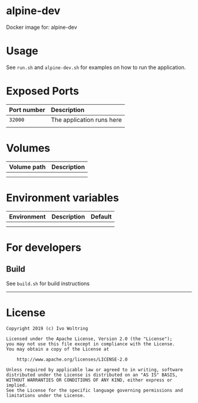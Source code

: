 # alpine-dev

Docker image for: alpine-dev

# Usage

See `run.sh` and `alpine-dev.sh` for examples on how to run the application.

# Exposed Ports

| Port number| Description                                                       |
| :----------| :-----------------------------------------------------------------|
| `32000`    | The application runs here                                         |
|            | |

# Volumes

| Volume path          | Description                                             |
| :--------------------| :-------------------------------------------------------|
| | |
| | |

# Environment variables

| Environment | Description                                        |  Default   |
| :-----------| :--------------------------------------------------|:-----------|
| | | |
| | | |

# For developers

## Build

See `build.sh` for build instructions

---
# License

    Copyright 2019 (c) Ivo Woltring

    Licensed under the Apache License, Version 2.0 (the "License");
    you may not use this file except in compliance with the License.
    You may obtain a copy of the License at

        http://www.apache.org/licenses/LICENSE-2.0

    Unless required by applicable law or agreed to in writing, software
    distributed under the License is distributed on an "AS IS" BASIS,
    WITHOUT WARRANTIES OR CONDITIONS OF ANY KIND, either express or implied.
    See the License for the specific language governing permissions and
    limitations under the License.

